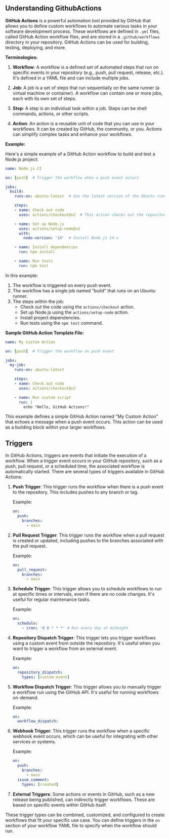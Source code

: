 ## Understanding GithubActions

**GitHub Actions** is a powerful automation tool provided by GitHub that allows you to define custom workflows to automate various tasks in your software development process. These workflows are defined in `.yml` files, called GitHub Action workflow files, and are stored in a `.github/workflows` directory in your repository. GitHub Actions can be used for building, testing, deploying, and more.

**Terminologies:**

1. **Workflow**: A workflow is a defined set of automated steps that run on specific events in your repository (e.g., push, pull request, release, etc.). It's defined in a YAML file and can include multiple jobs.

2. **Job**: A job is a set of steps that run sequentially on the same runner (a virtual machine or container). A workflow can contain one or more jobs, each with its own set of steps.

3. **Step**: A step is an individual task within a job. Steps can be shell commands, actions, or other scripts.

4. **Action**: An action is a reusable unit of code that you can use in your workflows. It can be created by GitHub, the community, or you. Actions can simplify complex tasks and enhance your workflows.

**Example:**

Here's a simple example of a GitHub Action workflow to build and test a Node.js project:

```yaml
name: Node.js CI

on: [push]  # Trigger the workflow when a push event occurs

jobs:
  build:
    runs-on: ubuntu-latest  # Use the latest version of the Ubuntu runner

    steps:
    - name: Check out code
      uses: actions/checkout@v2  # This action checks out the repository

    - name: Set up Node.js
      uses: actions/setup-node@v2
      with:
        node-version: '14'  # Install Node.js 14.x

    - name: Install dependencies
      run: npm install

    - name: Run tests
      run: npm test
```

In this example:
1. The workflow is triggered on every push event.
2. The workflow has a single job named "build" that runs on an Ubuntu runner.
3. The steps within the job:
   - Check out the code using the `actions/checkout` action.
   - Set up Node.js using the `actions/setup-node` action.
   - Install project dependencies.
   - Run tests using the `npm test` command.

**Sample GitHub Action Template File:**

```yaml
name: My Custom Action

on: [push]  # Trigger the workflow on push event

jobs:
  my-job:
    runs-on: ubuntu-latest

    steps:
    - name: Check out code
      uses: actions/checkout@v2

    - name: Run custom script
      run: |
        echo "Hello, GitHub Actions!"
```

This example defines a simple GitHub Action named "My Custom Action" that echoes a message when a push event occurs. This action can be used as a building block within your larger workflows.


## Triggers

In GitHub Actions, triggers are events that initiate the execution of a workflow. When a trigger event occurs in your GitHub repository, such as a push, pull request, or a scheduled time, the associated workflow is automatically started. There are several types of triggers available in GitHub Actions:

1. **Push Trigger**: This trigger runs the workflow when there is a push event to the repository. This includes pushes to any branch or tag.

   Example:
   ```yaml
   on:
     push:
       branches:
         - main
   ```

2. **Pull Request Trigger**: This trigger runs the workflow when a pull request is created or updated, including pushes to the branches associated with the pull request.

   Example:
   ```yaml
   on:
     pull_request:
       branches:
         - main
   ```

3. **Schedule Trigger**: This trigger allows you to schedule workflows to run at specific times or intervals, even if there are no code changes. It's useful for regular maintenance tasks.

   Example:
   ```yaml
   on:
     schedule:
       - cron: '0 0 * * *' # Run every day at midnight
   ```

4. **Repository Dispatch Trigger**: This trigger lets you trigger workflows using a custom event from outside the repository. It's useful when you want to trigger a workflow from an external event.

   Example:
   ```yaml
   on:
     repository_dispatch:
       types: [custom-event]
   ```

5. **Workflow Dispatch Trigger**: This trigger allows you to manually trigger a workflow run using the GitHub API. It's useful for running workflows on-demand.

   Example:
   ```yaml
   on:
     workflow_dispatch:
   ```

6. **Webhook Trigger**: This trigger runs the workflow when a specific webhook event occurs, which can be useful for integrating with other services or systems.

   Example:
   ```yaml
   on:
     push:
       branches:
         - main
     issue_comment:
       types: [created]
   ```

7. **External Triggers**: Some actions or events in GitHub, such as a new release being published, can indirectly trigger workflows. These are based on specific events within GitHub itself.

These trigger types can be combined, customized, and configured to create workflows that fit your specific use case. You can define triggers in the `on` section of your workflow YAML file to specify when the workflow should run.

